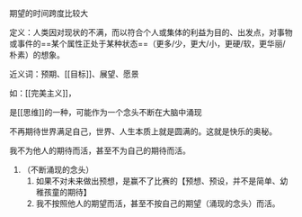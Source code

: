 期望的时间跨度比较大


定义：人类因对现状的不满，而以符合个人或集体的利益为目的、出发点，对事物或事件的==某个属性正处于某种状态==（更多/少，更大/小，更硬/软，更华丽/朴素）的想象。

近义词：预期、[[目标]]、展望、愿景


如：[[完美主义]]，


是[[思维]]的一种，可能作为一个念头不断在大脑中涌现

不再期待世界满足自己，世界、人生本质上就是圆满的。这就是快乐的奥秘。

我不为他人的期待而活，甚至不为自己的期待而活。

1. （不断涌现的念头）
	1. 如果不对未来做出预想，是赢不了比赛的【预想、预设，并不是简单、幼稚孩童的期待】
	2. 我不按照他人的期望而活，甚至不按自己的期望（涌现的念头）而活。